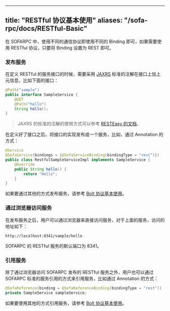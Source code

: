 
---

title: "RESTful 协议基本使用"
aliases: "/sofa-rpc/docs/RESTful-Basic"
---

在 SOFARPC 中，使用不同的通信协议即使用不同的 Binding 即可，如果需要使用 RESTful 协议，只要将 Binding 设置为 REST 即可。

### 发布服务

在定义 RESTful 的服务接口的时候，需要采用 [JAXRS](https://en.wikipedia.org/wiki/Java_API_for_RESTful_Web_Services) 标准的注解在接口上加上元信息，比如下面的接口：

```java
@Path("sample")
public interface SampleService {
    @GET
    @Path("hello")
    String hello();
}
```

> JAXRS 的标准的注解的使用方式可以参考 [RESTEasy 的文档](http://docs.jboss.org/resteasy/docs/3.0.12.Final/userguide/html/Using_Path.html)。

在定义好了接口之后，将接口的实现发布成一个服务，比如，通过 Annotation 的方式：

```java
@Service
@SofaService(bindings = {@SofaServiceBinding(bindingType = "rest")})
public class RestfulSampleServiceImpl implements SampleService {
    @Override
    public String hello() {
        return "Hello";
    }
}
```

如果要通过其他的方式发布服务，请参考 [Bolt 协议基本使用](../bolt-usage)。

### 通过浏览器访问服务

在发布服务之后，用户可以通过浏览器来直接访问服务，对于上面的服务，访问的地址如下：

```plain
http://localhost:8341/sample/hello
```

SOFARPC 的 RESTful 服务的默认端口为 8341。

### 引用服务

除了通过浏览器访问 SOFARPC 发布的 RESTful 服务之外，用户也可以通过 SOFARPC 标准的服务引用的方式来引用服务，比如通过 Annotation 的方式：

```java
@SofaReference(binding = @SofaReferenceBinding(bindingType = "rest"))
private SampleService sampleService;
```

如果要使用其他的方式引用服务，请参考 [Bolt 协议基本使用](../bolt-usage)。
